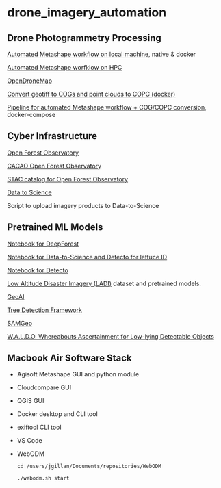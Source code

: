 # drone_imagery_automation

## Drone Photogrammetry Processing 

[Automated Metashape workflow on local machine](https://github.com/jeffgillan/automate-metashape), native & docker

[Automated Metashape worfklow on HPC](https://github.com/jeffgillan/metashape_hpc)

[OpenDroneMap](https://github.com/jeffgillan/opendronemap)

[Convert geotiff to COGs and point clouds to COPC (docker)](https://github.com/jeffgillan/cog_copc_generate)

[Pipeline for automated Metashape workflow + COG/COPC conversion](https://github.com/jeffgillan/cog_copc_generate), docker-compose


## Cyber Infrastructure

[Open Forest Observatory](https://openforestobservatory.org/)

[CACAO Open Forest Observatory](https://github.com/open-forest-observatory/cacao-terraform-ofo/tree/main)  

[STAC catalog for Open Forest Observatory](https://github.com/open-forest-observatory/stac)

[Data to Science](https://ps2.d2s.org/)

Script to upload imagery products to Data-to-Science


## Pretrained ML Models

[Notebook for DeepForest](https://github.com/ua-datalab/Geospatial_Workshops/wiki/Image-Object-Detection-%E2%80%90-Deep-Forest)

[Notebook for Data-to-Science and Detecto for lettuce ID](https://github.com/jeffgillan/data_to_science_scripts/blob/main/lettuce_detecto.ipynb)

[Notebook for Detecto](https://github.com/ua-datalab/Geospatial_Workshops/wiki/Image-Object-Detection-%E2%80%90-Detecto) 

[Low Altitude Disaster Imagery (LADI)](https://github.com/LADI-Dataset/ladi-overview) dataset and pretrained models.

[GeoAI](https://geoai.gishub.org/)

[Tree Detection Framework](https://github.com/open-forest-observatory/tree-detection-framework)

[SAMGeo](https://samgeo.gishub.org/)

[W.A.L.D.O. Whereabouts Ascertainment for Low-lying Detectable Objects](https://huggingface.co/StephanST/WALDO30)





## Macbook Air Software Stack
* Agisoft Metashape GUI and python module
* Cloudcompare GUI
* QGIS GUI
* Docker desktop and CLI tool
* exiftool CLI tool
* VS Code
* WebODM

  `cd /users/jgillan/Documents/repositories/WebODM`

  `./webodm.sh start`



